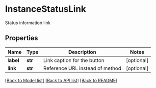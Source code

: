 # InstanceStatusLink

Status information link
## Properties
Name | Type | Description | Notes
------------ | ------------- | ------------- | -------------
**label** | **str** | Link caption for the button | [optional] 
**link** | **str** | Reference URL instead of method | [optional] 

[[Back to Model list]](../README.md#documentation-for-models) [[Back to API list]](../README.md#documentation-for-api-endpoints) [[Back to README]](../README.md)


